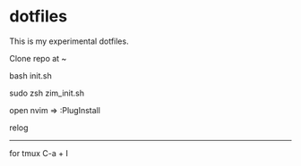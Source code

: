 # dotfiles
This is my experimental dotfiles.

Clone repo at ~

bash init.sh

sudo zsh zim_init.sh

open nvim => :PlugInstall

relog

-----
for tmux C-a + I
